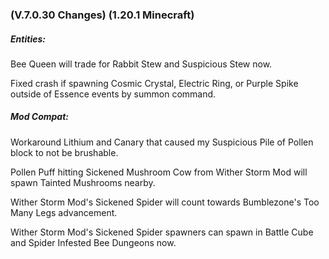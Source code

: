### **(V.7.0.30 Changes) (1.20.1 Minecraft)**

##### Entities:
Bee Queen will trade for Rabbit Stew and Suspicious Stew now.

Fixed crash if spawning Cosmic Crystal, Electric Ring, or Purple Spike outside of Essence events by summon command.

##### Mod Compat:
Workaround Lithium and Canary that caused my Suspicious Pile of Pollen block to not be brushable.

Pollen Puff hitting Sickened Mushroom Cow from Wither Storm Mod will spawn Tainted Mushrooms nearby.

Wither Storm Mod's Sickened Spider will count towards Bumblezone's Too Many Legs advancement.

Wither Storm Mod's Sickened Spider spawners can spawn in Battle Cube and Spider Infested Bee Dungeons now.